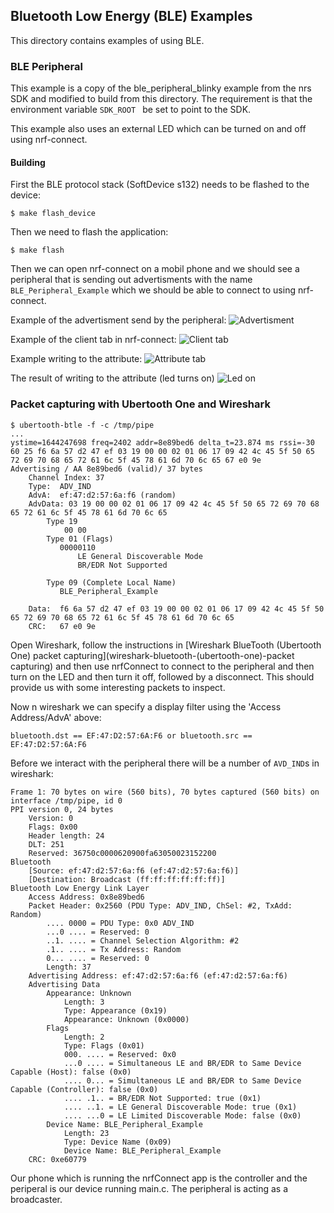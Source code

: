 ## Bluetooth Low Energy (BLE) Examples
This directory contains examples of using BLE.


### BLE Peripheral
This example is a copy of the ble_peripheral_blinky example from the nrs SDK
and modified to build from this directory. The requirement is that the
environment variable `SDK_ROOT ` be set to point to the SDK.

This example also uses an external LED which can be turned on and off using
nrf-connect.


#### Building
First the BLE protocol stack (SoftDevice s132) needs to be flashed to the device:
```console
$ make flash_device
```

Then we need to flash the application:
```console
$ make flash
```

Then we can open nrf-connect on a mobil phone and we should see a peripheral 
that is sending out advertisments with the name `BLE_Peripheral_Example` which
we should be able to connect to using nrf-connect.

Example of the advertisment send by the peripheral:
![Advertisment](./img/ble_p_adv.jpg "BLE Peripheral Example advertisment")

Example of the client tab in nrf-connect:
![Client tab](./img/ble_p_client.jpg "BLE Peripheral Example Client tab")


Example writing to the attribute:
![Attribute tab](./img/ble_p_attribute.jpg "BLE Peripheral Example Attribute tab")

The result of writing to the attribute (led turns on)
![Led on](./img/ble_p_led_on.jpg "BLE Peripheral Example Write attribute")


### Packet capturing with Ubertooth One and Wireshark

```console
$ ubertooth-btle -f -c /tmp/pipe 
...
ystime=1644247698 freq=2402 addr=8e89bed6 delta_t=23.874 ms rssi=-30
60 25 f6 6a 57 d2 47 ef 03 19 00 00 02 01 06 17 09 42 4c 45 5f 50 65 72 69 70 68 65 72 61 6c 5f 45 78 61 6d 70 6c 65 67 e0 9e 
Advertising / AA 8e89bed6 (valid)/ 37 bytes
    Channel Index: 37
    Type:  ADV_IND
    AdvA:  ef:47:d2:57:6a:f6 (random)
    AdvData: 03 19 00 00 02 01 06 17 09 42 4c 45 5f 50 65 72 69 70 68 65 72 61 6c 5f 45 78 61 6d 70 6c 65
        Type 19
            00 00
        Type 01 (Flags)
           00000110
               LE General Discoverable Mode
               BR/EDR Not Supported

        Type 09 (Complete Local Name)
           BLE_Peripheral_Example

    Data:  f6 6a 57 d2 47 ef 03 19 00 00 02 01 06 17 09 42 4c 45 5f 50 65 72 69 70 68 65 72 61 6c 5f 45 78 61 6d 70 6c 65
    CRC:   67 e0 9e
```
Open Wireshark, follow the instructions in
[Wireshark BlueTooth (Ubertooth One) packet capturing](wireshark-bluetooth-\(ubertooth-one\)-packet capturing)
and then use nrfConnect to connect to the peripheral and then turn on the LED
and then turn it off, followed by a disconnect. This should provide us with
some interesting packets to inspect.

Now n wireshark we can specify a display filter using the
'Access Address/AdvA' above:
```
bluetooth.dst == EF:47:D2:57:6A:F6 or bluetooth.src == EF:47:D2:57:6A:F6
```
Before we interact with the peripheral there will be a number of `AVD_IND`s
in wireshark:
```
Frame 1: 70 bytes on wire (560 bits), 70 bytes captured (560 bits) on interface /tmp/pipe, id 0
PPI version 0, 24 bytes
    Version: 0
    Flags: 0x00
    Header length: 24
    DLT: 251
    Reserved: 36750c0000620900fa63050023152200
Bluetooth
    [Source: ef:47:d2:57:6a:f6 (ef:47:d2:57:6a:f6)]
    [Destination: Broadcast (ff:ff:ff:ff:ff:ff)]
Bluetooth Low Energy Link Layer
    Access Address: 0x8e89bed6
    Packet Header: 0x2560 (PDU Type: ADV_IND, ChSel: #2, TxAdd: Random)
        .... 0000 = PDU Type: 0x0 ADV_IND
        ...0 .... = Reserved: 0
        ..1. .... = Channel Selection Algorithm: #2
        .1.. .... = Tx Address: Random
        0... .... = Reserved: 0
        Length: 37
    Advertising Address: ef:47:d2:57:6a:f6 (ef:47:d2:57:6a:f6)
    Advertising Data
        Appearance: Unknown
            Length: 3
            Type: Appearance (0x19)
            Appearance: Unknown (0x0000)
        Flags
            Length: 2
            Type: Flags (0x01)
            000. .... = Reserved: 0x0
            ...0 .... = Simultaneous LE and BR/EDR to Same Device Capable (Host): false (0x0)
            .... 0... = Simultaneous LE and BR/EDR to Same Device Capable (Controller): false (0x0)
            .... .1.. = BR/EDR Not Supported: true (0x1)
            .... ..1. = LE General Discoverable Mode: true (0x1)
            .... ...0 = LE Limited Discoverable Mode: false (0x0)
        Device Name: BLE_Peripheral_Example
            Length: 23
            Type: Device Name (0x09)
            Device Name: BLE_Peripheral_Example
    CRC: 0xe60779
```
Our phone which is running the nrfConnect app is the controller and the
periperal is our device running main.c. The peripheral is acting as a
broadcaster.

